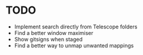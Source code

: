 # TODO
- Implement search directly from Telescope folders 
- Find a better window maximiser
- Show gitsigns when staged
- Find a better way to unmap unwanted mappings
